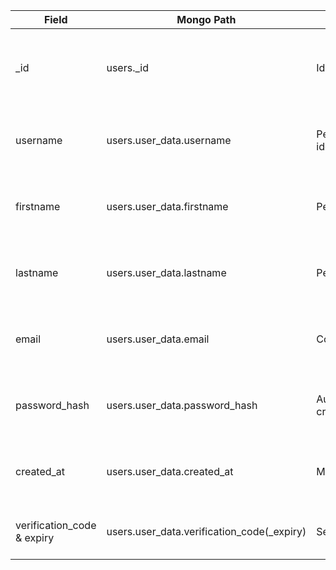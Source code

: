 | Field                      | Mongo Path                                 | Category                  | Purpose                                | Legal Basis                             | Retention                                 |
| -------------------------- | ------------------------------------------ | ------------------------- | -------------------------------------- | --------------------------------------- | ----------------------------------------- |
| _id                        | users._id                                  | Identifier                | Primary key for user record management | Contract&nbsp;(Art.&nbsp;6 (1) b)       | Until account deletion + 30 days (backup) |
| username                   | users.user_data.username                   | Personal identifier       | Display name & login (if applicable)   | Contract&nbsp;(Art.&nbsp;6 (1) b)       | Until account deletion + 30 days          |
| firstname                  | users.user_data.firstname                  | Personal data             | Personalisation / account profile      | Contract&nbsp;(Art.&nbsp;6 (1) b)       | Until account deletion + 30 days          |
| lastname                   | users.user_data.lastname                   | Personal data             | Personalisation / account profile      | Contract&nbsp;(Art.&nbsp;6 (1) b)       | Until account deletion + 30 days          |
| email                      | users.user_data.email                      | Contact data              | Account communication, password reset  | Contract&nbsp;(Art.&nbsp;6 (1) b)       | Until account deletion + 30 days          |
| password_hash              | users.user_data.password_hash              | Authentication credential | Secure login authentication            | Contract&nbsp;(Art.&nbsp;6 (1) b)       | Until account deletion + 30 days          |
| created_at                 | users.user_data.created_at                 | Metadata                  | Audit trail / troubleshooting          | Legitimate interest (Art.&nbsp;6 (1) f) | Until account deletion + 30 days          |
| verification_code & expiry | users.user_data.verification_code(_expiry) | Security token            | E-mail verification / fraud prevention | Legitimate interest (Art.               |                                           |
